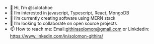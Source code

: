 - 👋 Hi, I’m @solotahoe
- 👀 I’m interested in javascript, Typescript, React, MongoDB
- 🌱 I’m currently creating software using MERN stack
- 💞️ I’m looking to collaborate on open source projects
- 📫 How to reach me: Email:githirasolomon@gmail.com or Linkdedin: https://www.linkedin.com/in/solomon-githira/

<!---
solotahoe/solotahoe is a ✨ special ✨ repository because its `README.md` (this file) appears on your GitHub profile.
You can click the Preview link to take a look at your changes.
--->
